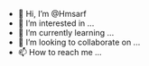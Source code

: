 - 👋 Hi, I’m @Hmsarf
- 👀 I’m interested in ...
- 🌱 I’m currently learning ...
- 💞️ I’m looking to collaborate on ...
- 📫 How to reach me ...

<!---
Hmsarf/Hmsarf is a ✨ special ✨ repository because its `README.md` (this file) appears on your GitHub profile.
You can click the Preview link to take a look at your changes.
--->
